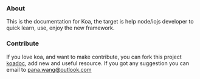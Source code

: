 ### About
This is the documentation for Koa, the target is help node/iojs developer to quick learn, use, enjoy the new framework.

### Contribute
If you love koa, and want to make contribute, you can fork this project [koadoc](https://github.com/Chinanode/koajs.in), add new and useful resource.
If you got any suggestion you can email to pana.wang@outlook.com